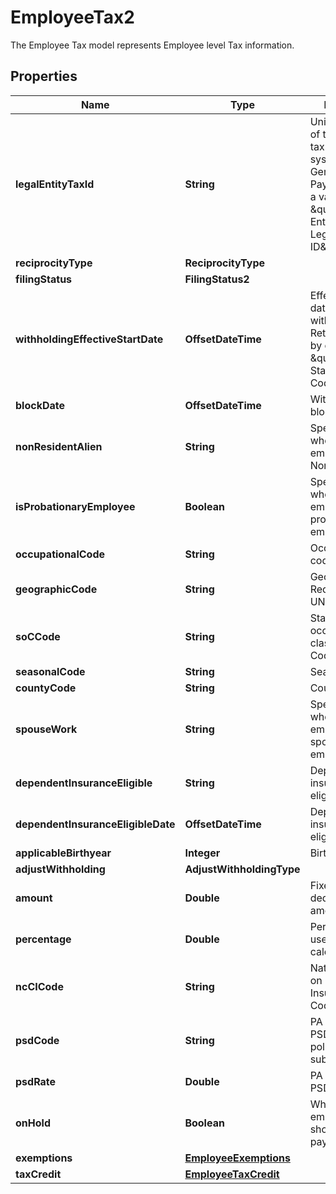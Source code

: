 

# EmployeeTax2

The Employee Tax model represents Employee level Tax information.

## Properties

| Name | Type | Description | Notes |
|------------ | ------------- | ------------- | -------------|
|**legalEntityTaxId** | **String** | Unique identifier of the legal entity tax in Paycor&#39;s system. Generated by Paycor. Retrieve a value by calling \&quot;Get Legal Entity Taxes by Legal Entity ID\&quot;. |  |
|**reciprocityType** | **ReciprocityType** |  |  |
|**filingStatus** | **FilingStatus2** |  |  [optional] |
|**withholdingEffectiveStartDate** | **OffsetDateTime** | Effective start date of withholding Retrieve a value by calling \&quot;Get Filing Status by Tax Code\&quot;. |  |
|**blockDate** | **OffsetDateTime** | Withholding block date |  [optional] |
|**nonResidentAlien** | **String** | Specifies whether an employee is NonResidentAlien |  [optional] |
|**isProbationaryEmployee** | **Boolean** | Specifies whether an employee is a probationary employee |  [optional] |
|**occupationalCode** | **String** | Occupational code |  [optional] |
|**geographicCode** | **String** | Geographic code Required only for UNEAK tax |  [optional] |
|**soCCode** | **String** | Standard occupational classification Code |  [optional] |
|**seasonalCode** | **String** | Seasonal Code |  [optional] |
|**countyCode** | **String** | County Code |  [optional] |
|**spouseWork** | **String** | Specifies  whether an employee&#39;s spouse is employed |  [optional] |
|**dependentInsuranceEligible** | **String** | Dependent insurance eligibility status |  [optional] |
|**dependentInsuranceEligibleDate** | **OffsetDateTime** | Dependent insurance eligibility date |  [optional] |
|**applicableBirthyear** | **Integer** | Birth year |  [optional] |
|**adjustWithholding** | **AdjustWithholdingType** |  |  [optional] |
|**amount** | **Double** | Fixed, recurring deduction dollar amount.              |  [optional] |
|**percentage** | **Double** | Percentage value used in tax calculation.  |  [optional] |
|**ncCICode** | **String** | National Council on Compensation Insurance (NCCI) Code  |  [optional] |
|**psdCode** | **String** | PA Residence PSD code- political subdivision code |  [optional] |
|**psdRate** | **Double** | PA Residence PSD rate |  [optional] |
|**onHold** | **Boolean** | Whether employee tax should appear on paychecks.              |  [optional] |
|**exemptions** | [**EmployeeExemptions**](EmployeeExemptions.md) |  |  [optional] |
|**taxCredit** | [**EmployeeTaxCredit**](EmployeeTaxCredit.md) |  |  [optional] |



